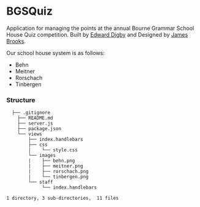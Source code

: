 BGSQuiz
=======

Application for managing the points at the annual Bourne Grammar School House Quiz competition. Built by [Edward Digby](http://twitter.com/ejdigby) and Designed by [James Brooks](http://twitter.com/jamesbrks).

Our school house system is as follows:
 - Behn
 - Meitner
 - Rorschach
 - Tinbergen
 
### Structure
```	
  ├── .gitignore
	├── README.md
	├── server.js
	├── package.json
	└── views
	    ├── index.handlebars
	    ├── css
	    |    └── style.css
	    └── images
	    |    ├── behn.png	
	    |    ├── meitner.png
	    |    ├── rorschach.png
	    |    └── tinbergen.png
	    └── staff
	         └── index.handlebars

1 directory, 3 sub-directories,  11 files
```

